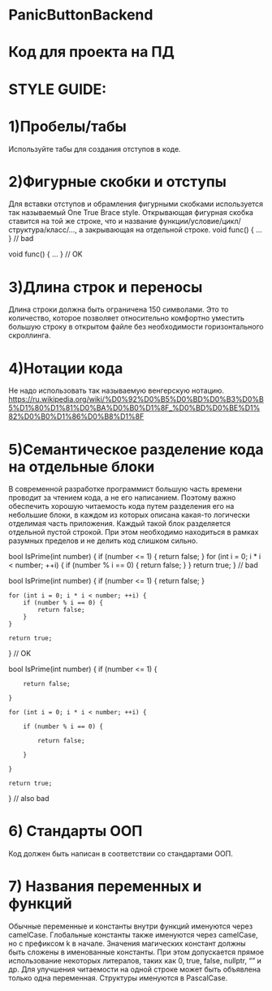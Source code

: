 # PanicButtonBackend
# Код для проекта на ПД


# STYLE GUIDE:

# 1)Пробелы/табы
  Используйте табы для создания отступов в коде.
  
# 2)Фигурные скобки и отступы
  Для вставки отступов и обрамления фигурными скобками используется так называемый One True Brace style. Открывающая фигурная скобка ставится на той же строке, что и название функции/условие/цикл/структура/класс/…,   а закрывающая на отдельной строке.
  void func()
  {
      ...
  } // bad
  
  void func() {
      ...
  } // OK
  
# 3)Длина строк и переносы
  Длина строки должна быть ограничена 150 символами. Это то количество, которое позволяет относительно комфортно уместить большую строку в открытом файле без необходимости горизонтального скроллинга.
  
# 4)Нотации кода
Не надо использовать так называемую венгерскую нотацию. 
https://ru.wikipedia.org/wiki/%D0%92%D0%B5%D0%BD%D0%B3%D0%B5%D1%80%D1%81%D0%BA%D0%B0%D1%8F_%D0%BD%D0%BE%D1%82%D0%B0%D1%86%D0%B8%D1%8F

# 5)Семантическое разделение кода на отдельные блоки
В современной разработке программист большую часть времени проводит за чтением кода, а не его написанием. Поэтому важно обеспечить хорошую читаемость кода путем разделения его на небольшие блоки, в каждом из которых описана какая-то логически отделимая часть приложения. Каждый такой блок разделяется отдельной пустой строкой. При этом необходимо находиться в рамках разумных пределов и не делить код слишком сильно.

bool IsPrime(int number) {
    if (number <= 1) {
        return false;
    }
    for (int i = 0; i * i < number; ++i) {
        if (number % i == 0) {
            return false;
        }
    }
    return true;
} // bad

bool IsPrime(int number) {
    if (number <= 1) {
        return false;
    }

    for (int i = 0; i * i < number; ++i) {
        if (number % i == 0) {
            return false;
        }
    }

    return true;
} // OK

bool IsPrime(int number) {
    if (number <= 1) {

        return false;

    }

    for (int i = 0; i * i < number; ++i) {

        if (number % i == 0) {

            return false;

        }

    }

    return true;
} // also bad

# 6) Стандарты ООП
Код должен быть написан в соответствии со стандартами ООП.

# 7) Названия переменных и функций
Обычные переменные и константы внутри функций именуются через camelCase. Глобальные константы также именуются через camelCase, но с префиксом k в начале. Значения магических констант должны быть сложены в именованные константы. При этом допускается прямое использование некоторых литералов, таких как 0, true, false, nullptr, “” и др. Для улучшения читаемости на одной строке может быть объявлена только одна переменная. Структуры именуются в PascalCase.
